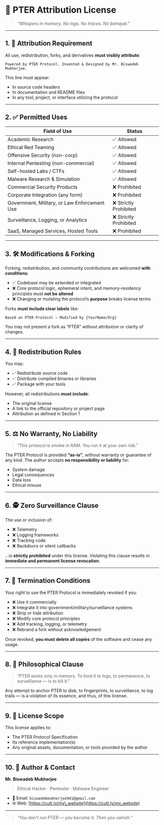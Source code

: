 # 🦅 PTER Attribution License

> *“Whispers in memory. No logs. No traces. No betrayal.”*

---

## 1. 🔐 Attribution Requirement

All use, redistribution, forks, and derivatives **must visibly attribute**:

```
Powered by PTER Protocol. Invented & Designed by Mr. Biswadeb Mukherjee.
```

This line must appear:

* In source code headers
* In documentation and README files
* In any tool, project, or interface utilizing the protocol

---

## 2. ✅ Permitted Uses

| Field of Use                                 | Status                |
| -------------------------------------------- | --------------------- |
| Academic Research                            | ✅ Allowed             |
| Ethical Red Teaming                          | ✅ Allowed             |
| Offensive Security (non-corp)                | ✅ Allowed             |
| Internal Pentesting (non-commercial)         | ✅ Allowed             |
| Self-hosted Labs / CTFs                      | ✅ Allowed             |
| Malware Research & Simulation                | ✅ Allowed             |
| Commercial Security Products                 | ❌ Prohibited          |
| Corporate Integration (any form)             | ❌ Prohibited          |
| Government, Military, or Law Enforcement Use | ❌ Strictly Prohibited |
| Surveillance, Logging, or Analytics          | ❌ Strictly Prohibited |
| SaaS, Managed Services, Hosted Tools         | ❌ Prohibited          |

---

## 3. 🛠️ Modifications & Forking

Forking, redistribution, and community contributions are welcomed **with conditions**:

* ✅ Codebase may be extended or integrated
* ❌ Core protocol logic, ephemeral intent, and memory-residency principles must **not be altered**
* ❌ Changing or mutating the protocol’s **purpose** breaks license terms

Forks **must include clear labels** like:

```
Based on PTER Protocol – Modified by {YourName/Org}
```

You may not present a fork as “PTER” without attribution or clarity of changes.

---

## 4. 📆 Redistribution Rules

You may:

* ✅ Redistribute source code
* ✅ Distribute compiled binaries or libraries
* ✅ Package with your tools

However, all redistributions **must include**:

* The original license
* A link to the official repository or project page
* Attribution as defined in Section 1

---

## 5. ⚖️ No Warranty, No Liability

> “This protocol is smoke in RAM. You run it at your own risk.”

The PTER Protocol is provided **“as-is”**, without warranty or guarantee of any kind.
The author accepts **no responsibility or liability** for:

* System damage
* Legal consequences
* Data loss
* Ethical misuse

---

## 6. 🕵️ Zero Surveillance Clause

The use or inclusion of:

* ❌ Telemetry
* ❌ Logging frameworks
* ❌ Tracking code
* ❌ Backdoors or silent callbacks

...is **strictly prohibited** under this license. Violating this clause results in **immediate and permanent license revocation**.

---

## 7. 💠 Termination Conditions

Your right to use the PTER Protocol is immediately revoked if you:

* ❌ Use it commercially
* ❌ Integrate it into government/military/surveillance systems
* ❌ Strip or hide attribution
* ❌ Modify core protocol principles
* ❌ Add tracking, logging, or telemetry
* ❌ Rebrand a fork without acknowledgement

Once revoked, **you must delete all copies** of the software and cease any usage.

---

## 8. 🧬 Philosophical Clause

> “PTER exists only in memory. To bind it to logs, to permanence, to surveillance — is to kill it.”

Any attempt to anchor PTER to disk, to fingerprints, to surveillance, to log trails — is a violation of its essence, and thus, of this license.

---

## 9. 📜 License Scope

This license applies to:

* The PTER Protocol Specification
* Its reference implementation(s)
* Any original assets, documentation, or tools provided by the author

---

## 10. 🧪 Author & Contact

**Mr. Biswadeb Mukherjee**

> Ethical Hacker · Pentester · Malware Engineer

* 🧠 Email: `biswadebmukherjee941@gmail.com`
* 🌐 Web: [https://cutt.ly/my\_website](https://cutt.ly/my_website)

---

> *“You don’t run PTER — you become it. Then you vanish.”*
